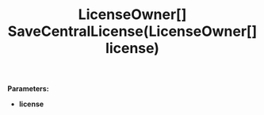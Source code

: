 ﻿---
uid: crmscript_ref_NSReplicationAgent_SaveCentralLicense
title: LicenseOwner[] SaveCentralLicense(LicenseOwner[] license)
intellisense: NSReplicationAgent.SaveCentralLicense
keywords: NSReplicationAgent, SaveCentralLicense
so.topic: reference
---



**Parameters:**
 - **license** 
